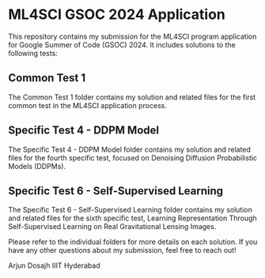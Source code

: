 # ML4SCI GSOC 2024 Application

This repository contains my submission for the ML4SCI program application for Google Summer of Code (GSOC) 2024. It includes solutions to the following tests:

## Common Test 1
The Common Test 1 folder contains my solution and related files for the first common test in the ML4SCI application process.

## Specific Test 4 - DDPM Model
The Specific Test 4 - DDPM Model folder contains my solution and related files for the fourth specific test, focused on Denoising Diffusion Probabilistic Models (DDPMs).

## Specific Test 6 - Self-Supervised Learning
The Specific Test 6 - Self-Supervised Learning folder contains my solution and related files for the sixth specific test, Learning Representation Through Self-Supervised Learning on Real Gravitational Lensing Images.

Please refer to the individual folders for more details on each solution. If you have any other questions about my submission, feel free to reach out!

Arjun Dosajh
IIIT Hyderabad